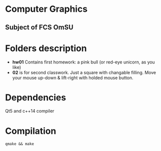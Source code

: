 # Computer Graphics
## Subject of FCS OmSU

# Folders description
* **hw01** Contains first homework: a pink bull (or red-eye unicorn, as you like) 
* **02** is for second classwork. Just a square with changable filling. Move your mouse up-down & lift-right with holded mouse button.

# Dependencies

Qt5 and c++14 compiler

# Compilation
```
qmake && make
```
